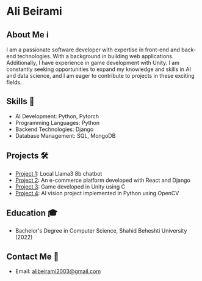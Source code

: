 # Ali Beirami

## About Me ℹ️
I am a passionate software developer with expertise in front-end and back-end technologies. With a background in building web applications. Additionally, I have experience in game development with Unity. I am constantly seeking opportunities to expand my knowledge and skills in AI and data science, and I am eager to contribute to projects in these exciting fields.

## Skills 🚀
- AI Development: Python, Pytorch
- Programming Languages: Python
- Backend Technologies: Django
- Database Management: SQL, MongoDB


## Projects 🛠️
- [Project 1](https://github.com/AliBeiramiii/Chatbot-Ollama3): Local Llama3 8b chatbot
- [Project 2](https://github.com/AliBeiramiii/nfc-galaxy): An e-commerce platform developed with React and Django
- [Project 3](https://github.com/AliBeiramiii/laser-blaster2): Game developed in Unity using C
- [Project 4](https://github.com/AliBeiramiii/corner-detector): AI vision project implemented in Python using OpenCV


## Education 🎓
- Bachelor's Degree in Computer Science, Shahid Beheshti University (2022)

## Contact Me 📧
- Email: alibeirami2003@gmail.com
